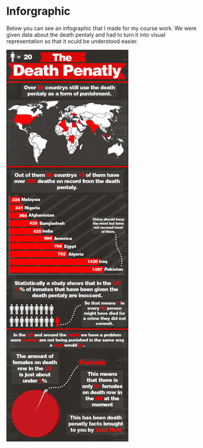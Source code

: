 Inforgraphic
============

Below you can see an infographic that I made for my course work. We were given data about the death pentaly and had to turn it into visual representation so that it oculd be understood easier.

![inforgaphic](img/data_vis.png)

